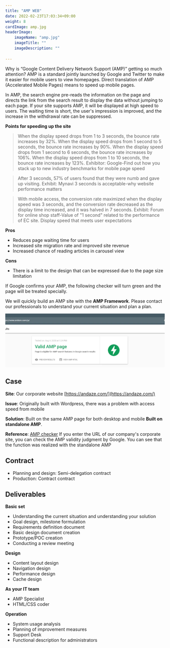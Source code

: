 ```yaml
---
title: "AMP WEB"
date: 2022-02-23T17:03:34+09:00
weight: 8
cardImage: amp.jpg
headerImage:
    imageName: "amp.jpg"
    imageTitle: ""
    imageDescription: ""

---
```


Why is “Google Content Delivery Network Support (AMP)” getting so much attention? AMP is a standard jointly launched by Google and Twitter to make it easier for mobile users to view homepages. Direct translation of AMP (Accelerated Mobile Pages) means to speed up mobile pages.

In AMP, the search engine pre-reads the information on the page and directs the link from the search result to display the data without jumping to each page. If your site supports AMP, it will be displayed at high speed to users. The waiting time is short, the user's impression is improved, and the increase in the withdrawal rate can be suppressed.

**Points for speeding up the site**

>When the display speed drops from 1 to 3 seconds, the bounce rate increases by 32%. When the display speed drops from 1 second to 5 seconds, the bounce rate increases by 90%. When the display speed drops from 1 second to 6 seconds, the bounce rate increases by 106%. When the display speed drops from 1 to 10 seconds, the bounce rate increases by 123%.
>  Exhibitor: Google-Find out how you stack up to new industry benchmarks for mobile page speed

>  After 3 seconds, 57% of users found that they were numb and gave up visiting.
>  Exhibit: Mynavi 3 seconds is acceptable-why website performance matters

>  With mobile access, the conversion rate maximized when the display speed was 3 seconds, and the conversion rate decreased as the display time increased, and it was halved in 7 seconds.
>  Exhibit: Forum for online shop staff-Value of "1 second" related to the performance of EC site. Display speed that meets user expectations

**Pros**

- Reduces page waiting time for users
- Increased site migration rate and improved site revenue
- Increased chance of reading articles in carousel view

**Cons**

- There is a limit to the design that can be expressed due to the page size limitation

If Google confirms your AMP, the following checker will turn green and the page will be treated specially.

We will quickly build an AMP site with the **AMP Framework**. Please contact our professionals to understand your current situation and plan a plan.

![ Image is not Available !](amp-validator.webp)

## Case

**Site**: Our corporate website [https://andaze.com/](https://andaze.com/)

**Issue**: Originally built with Wordpress, there was a problem with access speed from mobile

**Solution**: Built on the same AMP page for both desktop and mobile **Built on standalone AMP**.

**Reference**: [AMP checker](https://search.google.com/test/amp) If you enter the URL of our company's corporate site, you can check the AMP validity judgment by Google. You can see that the function was realized with the standalone AMP

## Contract

- Planning and design: Semi-delegation contract
- Production: Contract contract

## Deliverables

**Basic set**

- Understanding the current situation and understanding your solution
- Goal design, milestone formulation
- Requirements definition document
- Basic design document creation
- Prototype/POC creation
- Conducting a review meeting



**Design**

- Content layout design
- Navigation design
- Performance design
- Cache design

**As your IT team**

- AMP Specialist
- HTML/CSS coder

**Operation**

- System usage analysis
- Planning of improvement measures
- Support Desk
- Functional description for administrators